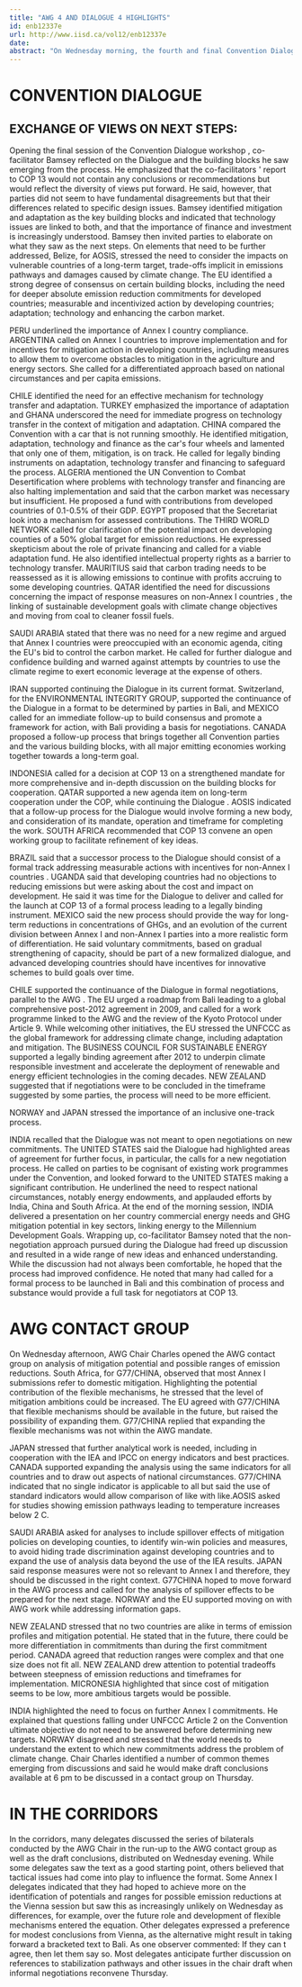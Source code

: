 ```yaml
---
title: "AWG 4 AND DIALOGUE 4 HIGHLIGHTS"
id: enb12337e
url: http://www.iisd.ca/vol12/enb12337e
date: 
abstract: "On Wednesday morning, the fourth and final Convention Dialogue workshop convened in plenary. During the session , delegates exchanged views on next steps to take the Dialogue process forward. In the afternoon, the AWG met in a contact group to discuss the analysis of mitigation potential and indicative ranges of emission reductions."
---
```


# CONVENTION DIALOGUE

## EXCHANGE OF VIEWS ON NEXT STEPS:

Opening the final session of the Convention Dialogue workshop , co-facilitator Bamsey reflected on the Dialogue and the building blocks he saw emerging from the process. He emphasized that the co-facilitators ' report to COP 13 would not contain any conclusions or recommendations but would reflect the diversity of views put forward. He said, however, that parties did not seem to have fundamental disagreements but that their differences related to specific design issues. Bamsey identified mitigation and adaptation as the key building blocks and indicated that technology issues are linked to both, and that the importance of finance and investment is increasingly understood. Bamsey then invited parties to elaborate on what they saw as the next steps. On elements that need to be further addressed, Belize, for AOSIS, stressed the need to consider the impacts on vulnerable countries of a long-term target, trade-offs implicit in emissions pathways and damages caused by climate change. The EU identified a strong degree of consensus on certain building blocks, including the need for deeper absolute emission reduction commitments for developed countries; measurable and incentivized action by developing countries; adaptation; technology and enhancing the carbon market.

PERU underlined the importance of Annex I country compliance. ARGENTINA called on Annex I countries to improve implementation and for incentives for mitigation action in developing countries, including measures to allow them to overcome obstacles to mitigation in the agriculture and energy sectors. She called for a differentiated approach based on national circumstances and per capita emissions.

CHILE identified the need for an effective mechanism for technology transfer and adaptation. TURKEY emphasized the importance of adaptation and GHANA underscored the need for immediate progress on technology transfer in the context of mitigation and adaptation. CHINA compared the Convention with a car that is not running smoothly. He identified mitigation, adaptation, technology and finance as the car's four wheels and lamented that only one of them, mitigation, is on track. He called for legally binding instruments on adaptation, technology transfer and financing to safeguard the process. ALGERIA mentioned the UN Convention to Combat Desertification where problems with technology transfer and financing are also halting implementation and said that the carbon market was necessary but insufficient. He proposed a fund with contributions from developed countries of 0.1-0.5% of their GDP. EGYPT proposed that the Secretariat look into a mechanism for assessed contributions. The THIRD WORLD NETWORK called for clarification of the potential impact on developing counties of a 50% global target for emission reductions. He expressed skepticism about the role of private financing and called for a viable adaptation fund. He also identified intellectual property rights as a barrier to technology transfer. MAURITIUS said that carbon trading needs to be reassessed as it is allowing emissions to continue with profits accruing to some developing countries. QATAR identified the need for discussions concerning the impact of response measures on non-Annex I countries , the linking of sustainable development goals with climate change objectives and moving from coal to cleaner fossil fuels.

SAUDI ARABIA stated that there was no need for a new regime and argued that Annex I countries were preoccupied with an economic agenda, citing the EU's bid to control the carbon market. He called for further dialogue and confidence building and warned against attempts by countries to use the climate regime to exert economic leverage at the expense of others.

IRAN supported continuing the Dialogue in its current format. Switzerland, for the ENVIRONMENTAL INTEGRITY GROUP, supported the continuance of the Dialogue in a format to be determined by parties in Bali, and MEXICO called for an immediate follow-up to build consensus and promote a framework for action, with Bali providing a basis for negotiations. CANADA proposed a follow-up process that brings together all Convention parties and the various building blocks, with all major emitting economies working together towards a long-term goal.

INDONESIA called for a decision at COP 13 on a strengthened mandate for more comprehensive and in-depth discussion on the building blocks for cooperation. QATAR supported a new agenda item on long-term cooperation under the COP, while continuing the Dialogue . AOSIS indicated that a follow-up process for the Dialogue would involve forming a new body, and consideration of its mandate, operation and timeframe for completing the work. SOUTH AFRICA recommended that COP 13 convene an open working group to facilitate refinement of key ideas.

BRAZIL said that a successor process to the Dialogue should consist of a formal track addressing measurable actions with incentives for non-Annex I countries . UGANDA said that developing countries had no objections to reducing emissions but were asking about the cost and impact on development. He said it was time for the Dialogue to deliver and called for the launch at COP 13 of a formal process leading to a legally binding instrument. MEXICO said the new process should provide the way for long-term reductions in concentrations of GHGs, and an evolution of the current division between Annex I and non-Annex I parties into a more realistic form of differentiation. He said voluntary commitments, based on gradual strengthening of capacity, should be part of a new formalized dialogue, and advanced developing countries should have incentives for innovative schemes to build goals over time.

CHILE supported the continuance of the Dialogue in formal negotiations, parallel to the AWG . The EU urged a roadmap from Bali leading to a global comprehensive post-2012 agreement in 2009, and called for a work programme linked to the AWG and the review of the Kyoto Protocol under Article 9. While welcoming other initiatives, the EU stressed the UNFCCC as the global framework for addressing climate change, including adaptation and mitigation. The BUSINESS COUNCIL FOR SUSTAINABLE ENERGY supported a legally binding agreement after 2012 to underpin climate responsible investment and accelerate the deployment of renewable and energy efficient technologies in the coming decades. NEW ZEALAND suggested that if negotiations were to be concluded in the timeframe suggested by some parties, the process will need to be more efficient.

NORWAY and JAPAN stressed the importance of an inclusive one-track process.

INDIA recalled that the Dialogue was not meant to open negotiations on new commitments. The UNITED STATES said the Dialogue had highlighted areas of agreement for further focus, in particular, the calls for a new negotiation process. He called on parties to be cognisant of existing work programmes under the Convention, and looked forward to the UNITED STATES making a significant contribution. He underlined the need to respect national circumstances, notably energy endowments, and applauded efforts by India, China and South Africa. At the end of the morning session, INDIA delivered a presentation on her country commercial energy needs and GHG mitigation potential in key sectors, linking energy to the Millennium Development Goals. Wrapping up, co-facilitator Bamsey noted that the non-negotiation approach pursued during the Dialogue had freed up discussion and resulted in a wide range of new ideas and enhanced understanding. While the discussion had not always been comfortable, he hoped that the process had improved confidence. He noted that many had called for a formal process to be launched in Bali and this combination of process and substance would provide a full task for negotiators at COP 13.

# AWG CONTACT GROUP

On Wednesday afternoon, AWG Chair Charles opened the AWG contact group on analysis of mitigation potential and possible ranges of emission reductions. South Africa, for G77/CHINA, observed that most Annex I submissions refer to domestic mitigation. Highlighting the potential contribution of the flexible mechanisms, he stressed that the level of mitigation ambitions could be increased. The EU agreed with G77/CHINA that flexible mechanisms should be available in the future, but raised the possibility of expanding them. G77/CHINA replied that expanding the flexible mechanisms was not within the AWG mandate.

JAPAN stressed that further analytical work is needed, including in cooperation with the IEA and IPCC on energy indicators and best practices. CANADA supported expanding the analysis using the same indicators for all countries and to draw out aspects of national circumstances. G77/CHINA indicated that no single indicator is applicable to all but said the use of standard indicators would allow comparison of like with like.AOSIS asked for studies showing emission pathways leading to temperature increases below 2 C.

SAUDI ARABIA asked for analyses to include spillover effects of mitigation policies on developing counties, to identify win-win policies and measures, to avoid hiding trade discrimination against developing countries and to expand the use of analysis data beyond the use of the IEA results. JAPAN said response measures were not so relevant to Annex I and therefore, they should be discussed in the right context. G77CHINA hoped to move forward in the AWG process and called for the analysis of spillover effects to be prepared for the next stage. NORWAY and the EU supported moving on with AWG work while addressing information gaps.

NEW ZEALAND stressed that no two countries are alike in terms of emission profiles and mitigation potential. He stated that in the future, there could be more differentiation in commitments than during the first commitment period. CANADA agreed that reduction ranges were complex and that one size does not fit all. NEW ZEALAND drew attention to potential tradeoffs between steepness of emission reductions and timeframes for implementation. MICRONESIA highlighted that since cost of mitigation seems to be low, more ambitious targets would be possible.

INDIA highlighted the need to focus on further Annex I commitments. He explained that questions falling under UNFCCC Article 2 on the Convention ultimate objective do not need to be answered before determining new targets. NORWAY disagreed and stressed that the world needs to understand the extent to which new commitments address the problem of climate change. Chair Charles identified a number of common themes emerging from discussions and said he would make draft conclusions available at 6 pm to be discussed in a contact group on Thursday.

# IN THE CORRIDORS

In the corridors, many delegates discussed the series of bilaterals conducted by the AWG Chair in the run-up to the AWG contact group as well as the draft conclusions, distributed on Wednesday evening. While some delegates saw the text as a good starting point, others believed that tactical issues had come into play to influence the format. Some Annex I delegates indicated that they had hoped to achieve more on the identification of potentials and ranges for possible emission reductions at the Vienna session but saw this as increasingly unlikely on Wednesday as differences, for example, over the future role and development of flexible mechanisms entered the equation. Other delegates expressed a preference for modest conclusions from Vienna, as the alternative might result in taking forward a bracketed text to Bali. As one observer commented: If they can t agree, then let them say so. Most delegates anticipate further discussion on references to stabilization pathways and other issues in the chair draft when informal negotiations reconvene Thursday.